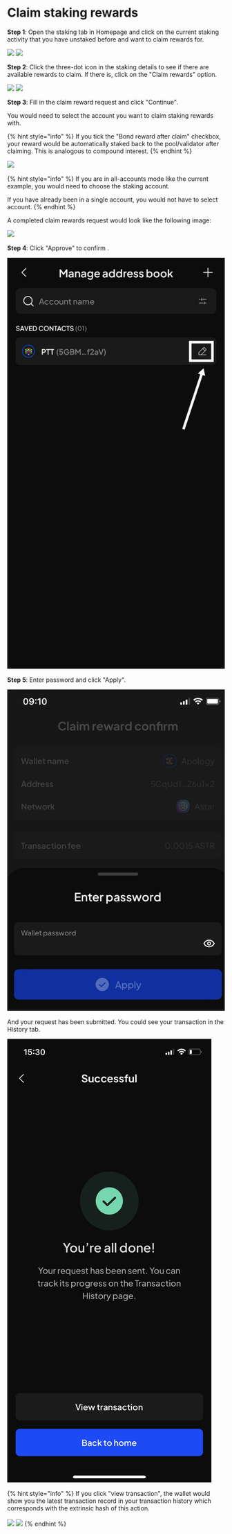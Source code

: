 # Claim staking rewards

**Step 1**: Open the staking tab in Homepage and click on the current staking activity that you have unstaked before and want to claim rewards for.

![](<../../.gitbook/assets/image (11) (1) (3).png>) ![](<../../.gitbook/assets/image (10) (1) (3).png>)

**Step 2**: Click the three-dot icon in the staking details to see if there are available rewards to claim. If there is, click on the "Claim rewards" option.

![](<../../.gitbook/assets/image (4) (2).png>) ![](<../../.gitbook/assets/image (8) (6).png>)

**Step 3**: Fill in the claim reward request and click "Continue".&#x20;



You would need to select the account you want to claim staking rewards with.&#x20;

{% hint style="info" %}
If you tick the "Bond reward after claim" checkbox, your reward would be automatically staked back to the pool/validator after claiming. This is analogous to compound interest.&#x20;
{% endhint %}

![](<../../.gitbook/assets/image (15) (5).png>)

{% hint style="info" %}
If you are in all-accounts mode like the current example, you would need to choose the staking account.&#x20;

If you have already been in a single account, you would not have to select account.
{% endhint %}

A completed claim rewards request would look like the following image:

![](<../../.gitbook/assets/image (12) (4).png>)

**Step 4**: Click "Approve" to confirm .

![](<../../.gitbook/assets/image (269).png>)

**Step 5**: Enter password and click "Apply".

![](<../../.gitbook/assets/image (7) (1) (1) (1) (1) (1).png>)

And your request has been submitted. You could see your transaction in the History tab.

![](<../../.gitbook/assets/image (5) (1) (1) (1) (1) (1).png>)

{% hint style="info" %}
If you click "view transaction", the wallet would show you the latest transaction record in your transaction history which corresponds with the extrinsic hash of this action.\
\
![](<../../.gitbook/assets/image (16) (1) (3) (1).png>) ![](<../../.gitbook/assets/image (9) (2).png>)
{% endhint %}


